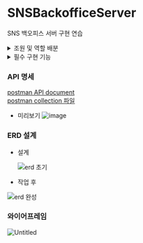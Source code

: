 # SNSBackofficeServer
SNS 백오피스 서버 구현 연습


<details>
<summary>조원 및 역할 배분</summary>

<br>

* 김영규
  * 초기 구성
  * 백오피스 (사용자)
* 김민성
  * ERD
  * 좋아요
  * 소셜로그인
* 김지현
  * API 명세
  * 팔로우
  * 백오피스 (게시글, 댓글)
  
</details>


<details>
<summary>필수 구현 기능</summary>

<br>

-  **사용자 인증 기능**
    - 회원가입 기능
        - username, password를 Client에서 전달받기
        - username은  `최소 4자 이상, 10자 이하이며 알파벳 소문자(a~z), 숫자(0~9)`로 구성되어야 한다.
        - password는  `최소 8자 이상, 15자 이하이며 알파벳 대소문자(a~z, A~Z), 숫자(0~9), 특수문자`로 구성되어야 한다.
        - DB에 중복된 username이 없다면 회원을 저장하고 Client 로 성공했다는 메시지, 상태코드 반환하기
        - 회원 권한 부여하기 (ADMIN, USER) - ADMIN 회원은 모든 게시글, 댓글 수정 / 삭제 가능            
    - 로그인 및 로그아웃 기능
        - username, password를 Client에서 전달받기
        - DB에서 username을 사용하여 저장된 회원의 유무를 확인하고 있다면 password 비교하기
        - 로그인 성공 시, 로그인에 성공한 유저의 정보와 JWT를 활용하여 토큰을 발급하고, 
        발급한 토큰을 Header에 추가하고 성공했다는 메시지, 상태코드 와 함께 Client에 반환하기
-  **프로필 관리**
    - 프로필 수정 기능
        - 이름, 한 줄 소개와 같은 기본적인 정보를 볼 수 있어야 하며 수정할 수 있어야 합니다.
        - 비밀번호 수정 시에는 비밀번호를 한 번 더 입력받는 과정이 필요합니다.
        - 최근 3번안에 사용한 비밀번호는 사용할 수 없도록 제한합니다.
-  **게시물 CRUD 기능 (배달앱일 경우 : 주문 CRUD 기능)**
    - 게시물 작성, 조회, 수정, 삭제 기능
        - 게시물 조회를 제외한 나머지 기능들은 전부 인가(Authorization) 개념이 적용되어야 하며 이는 JWT와 같은 토큰으로 검증이 되어야 할 것입니다.
        - 예컨대, 내가 작성한 글을 남이 수정하거나 삭제할 수는 없어야 하고 오로지 본인만 수정/삭제 할 수 있어야겠죠?
        - 전체 게시글 정보를 조회하는 기능도 필요합니다.
    - 배달앱일 경우 : 주문 작성, 조회, 수정, 삭제 기능
        - 배달앱의 경우 주문이 게시글이 될것이고 주문목록이 게시판이 될 것 입니다. 주문한 사람만 메뉴를 수정/삭제할 수 있어야겠죠?
-  **댓글 CRUD 기능 (배달앱일 경우 : 리뷰 CRUD 기능)**
    - 댓글 작성, 조회, 수정, 삭제 기능
        - 사용자는 게시물에 댓글을 작성할 수 있고 본인의 댓글은 수정 및 삭제를 할 수 있어야 합니다.
        - 또한, 게시물과 마찬가지로 댓글 조회를 제외한 나머지 기능들은 인가(Authorization)개념이 적용되어야 합니다.
    - 배달앱일 경우 : 리뷰 작성, 조회, 수정, 삭제 기능
        - 배달앱의 경우 주문자 들만 주문건에 대해서 리뷰를 생성 할 수 있어야 합니다.
        - 주문자만 해당 리뷰를 수정/삭제할 수 있어야 합니다.

  </details>
  
### API 명세
[postman API document](https://documenter.getpostman.com/view/30923517/2s9YeLYUeT)   
[postman collection 파일](https://github.com/hana2set/SNSBackofficeServer/blob/main/SNS%20%EB%B0%B1%EC%97%94%EB%93%9C%20%EC%84%9C%EB%B2%84.postman_collection.json)
* 미리보기
![image](https://github.com/hana2set/SNSBackofficeServer/assets/97689567/85852ad0-4586-474c-ac5c-79d3692d0521)


    
### ERD 설계

* 설계
  
  ![erd 초기](https://github.com/hana2set/SNSBackofficeServer/assets/97689567/05697166-d4da-470a-83ec-ee41b98a520a)
  
* 작업 후

![erd 완성](https://github.com/hana2set/SNSBackofficeServer/assets/97689567/0c20b321-cd73-4501-9d93-86a720793cc9)




### 와이어프레임

![Untitled](https://github.com/hana2set/SNSBackofficeServer/assets/97689567/356e685c-2373-4e27-9926-8f884fe11c49)
